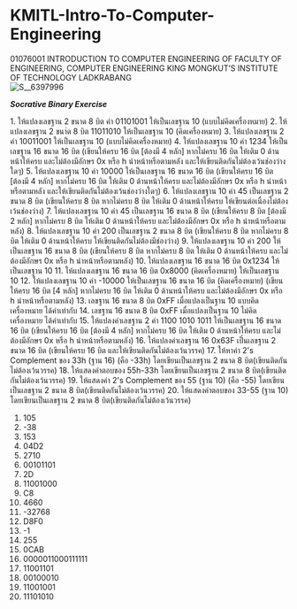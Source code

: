 # KMITL-Intro-To-Computer-Engineering
01076001 INTRODUCTION TO COMPUTER ENGINEERING OF
FACULTY OF ENGINEERING, COMPUTER ENGINEERING
KING MONGKUT’S INSTITUTE OF TECHNOLOGY LADKRABANG
<br/>
![S__6397996](https://user-images.githubusercontent.com/83394467/204060242-f22f6e4c-d645-4841-941d-8bb11fe02423.jpg)

***Socrative Binary Exercise***
<p>1. ให้แปลงเลขฐาน 2 ขนาด 8 บิต ค่า 01101001 ให้เป็นเลขฐาน 10 (แบบไม่คิดเครื่องหมาย)
2. ให้แปลงเลขฐาน 2 ขนา่ด 8 บิต 11011010 ให้เป็นเลขฐาน 10 (คิดเครื่องหมาย)
3. ให้แปลงเลขฐาน 2 ค่า 10011001 ให้เป็นเลขฐาน 10 (แบบไม่คิดเครื่องหมาย)
4. ให้แปลงเลขฐาน 10 ค่า 1234 ให้เป็นเลขฐาน 16 ขนาด 16 บิต 
(เขียนให้ครบ 16 บิต [ต้องมี 4 หลัก] หากไม่ครบ 16 บิต ให้เติม 0 
ด้านหน้าให้ครบ และไม่ต้องมีอักษร 0x หรือ h นำหน้าหรือตามหลัง และให้เขียนติดกันไม่ต้องเว้นช่องว่างใดๆ)
5. ให้แปลงเลขฐาน 10 ค่า 10000 ให้เป็นเลขฐาน 16 ขนาด 16 บิต
(เขียนให้ครบ 16 บิต [ต้องมี 4 หลัก] หากไม่ครบ 16 บิต ให้เติม 0 ด้านหน้าให้ครบ 
และไม่ต้องมีอักษร 0x หรือ h นำหน้าหรือตามหลัง และให้เขียนติดกันไม่ต้องเว้นช่องว่างใดๆ)
6. ให้แปลงเลขฐาน 10 ค่า 45 เป็นเลขฐาน 2 ขนาด 8 บิต  
(เขียนให้ครบ 8 บิต หากไม่ครบ 8 บิต ให้เติม 0 ด้านหน้าให้ครบ ให้เขียนต่อเนื่องไม่ต้องเว้นช่องว่าง)
7. ให้แปลงเลขฐาน 10 ค่า 45 เป็นเลขฐาน 16 ขนาด 8 บิต (เขียนให้ครบ 8 บิต [ต้องมี 2 หลัก]
 หากไม่ครบ 8 บิต ให้เติม 0 ด้านหน้าให้ครบ และไม่ต้องมีอักษร 0x หรือ h นำหน้าหรือตามหลัง)
8. ให้แปลงเลขฐาน 10 ค่า 200 เป็นเลขฐาน 2 ขนาด 8 บิต 
(เขียนให้ครบ 8 บิต หากไม่ครบ 8 บิต ให้เติม 0 ด้านหน้าให้ครบ ให้เขียนติดกันไม่ต้องมีช่องว่าง)
9. ให้แปลงเลขฐาน 10 ค่า 200 ให้เป็นเลขฐาน 16 ขนาด 8 บิต (เขียนให้ครบ 8 บิต 
หากไม่ครบ 8 บิต ให้เติม 0 ด้านหน้าให้ครบ และไม่ต้องมีอักษร 0x หรือ h นำหน้าหรือตามหลัง)
10. ให้แปลงเลขฐาน 16 ขนาด 16 บิต 0x1234 ให้เป็นเลขฐาน 10
11. ให้แปลงเลขฐาน 16 ขนาด 16 บิต 0x8000 (คิดเครื่องหมาย) ให้เป็นเลขฐาน 10
12. ให้แปลงเลขฐาน 10 ค่า -10000 ให้เป็นเลขฐาน 16 ขนาด 16 บิต (คิดเครื่องหมาย)
(เขียนให้ครบ 16 บิต [4 หลัก] หากไม่ครบ 16 บิต ให้เติม 0 ด้านหน้าให้ครบ และไม่ต้องมีอักษร 0x หรือ h 
นำหน้าหรือตามหลัง)
13. เลขฐาน 16 ขนาด 8 บิต 0xFF เมื่อแปลงเป็นฐาน 10 แบบคิดเครื่องหมาย ได้ค่าเท่ากับ
14. เลขฐาน 16 ขนาด 8 บิต 0xFF เมื่อแปลงเป็นฐาน 10 ไม่คิดเครื่องหมาย ได้ค่าเท่ากับ
15. ให้แปลงค่าเลขฐาน 2 ค่า 1100 1010 1011 ให้เป็นเลขฐาน 16 ขนาด 16 บิต
(เขียนให้ครบ 16 บิต [ต้องมี 4 หลัก] หากไม่ครบ 16 บิต ให้เติม 0 ด้านหน้าให้ครบ และไม่ต้องมีอักษร 0x หรือ h 
นำหน้าหรือตามหลัง)
16. ให้แปลงค่าเลขฐาน 16 0x63F เป็๋นเลขฐาน 2 ขนาด 16 บิต (เขียนให้ครบ 16 บิต และให้เขียนติดกันไม่ต้องเว้นวรรค)
17. ให้หาค่า 2's Complement ของ 33h (ฐาน 16) (คือ -33h) 
โดยเขียนเป็นเลขฐาน 2 ขนาด 8 บิต(เขียนติดกันไม่ต้องเว้นวรรค)
18. ให้แสดงคำตอบของ 55h-33h โดยเขียนเป็นเลขฐาน 2 ขนาด 8 บิต(เขียนติดกันไม่ต้องเว้นวรรค)
19. ให้แสดงค่า 2's Complement ของ 55 (ฐาน 10) (คือ -55) โดยเขียนเป็นเลขฐาน 2 
ขนาด 8 บิต(เขียนติดกันไม่ต้องเว้นวรรค)
20. ให้แสดงคำตอบของ 33-55 (ฐาน 10) โดยเขียนเป็นเลขฐาน 2 ขนาด 8 บิต(เขียนติดกันไม่ต้องเว้นวรรค)

1) 105
2) -38
3) 153
4) 04D2
5) 2710
6) 00101101
7) 2D
8) 11001000
9) C8
10) 4660
11) -32768
12) D8F0
13) -1
14) 255
15) 0CAB
16) 0000011000111111
17) 11001101
18) 00100010
19) 11001001
20) 11101010
</p>
